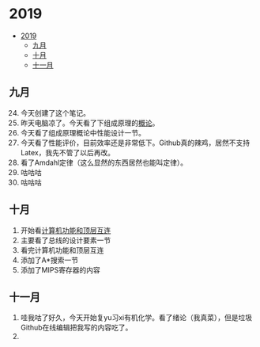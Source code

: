 # 2019
- [2019](#2019)
  - [九月](#%e4%b9%9d%e6%9c%88)
  - [十月](#%e5%8d%81%e6%9c%88)
  - [十一月](#%e5%8d%81%e4%b8%80%e6%9c%88)

## 九月
24. 今天创建了这个笔记。
25. 昨天电脑凉了。今天看了下组成原理的[概论](/组成原理和体系结构/概论.md)。
26. 今天看了组成原理概论中性能设计一节。
27. 今天看了性能评价，目前效率还是非常低下。Github真的辣鸡，居然不支持Latex，我先不管了以后再改。
28. 看了Amdahl定律（这么显然的东西居然也能叫定律）。
29. 咕咕咕
30. 咕咕咕

## 十月
1. 开始看[计算机功能和顶层互连](/组成原理和体系结构/计算机功能和顶层互连.md)
2. 主要看了总线的设计要素一节
3. 看完计算机功能和顶层互连
4. 添加了A*搜索一节
16. 添加了MIPS寄存器的内容

## 十一月
1. 哇我咕了好久，今天开始复yu习xi有机化学。看了绪论（我真菜），但是垃圾Github在线编辑把我写的内容吃了。
2. 

